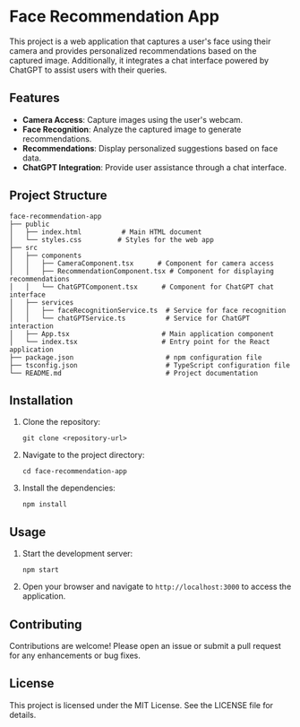 # Face Recommendation App

This project is a web application that captures a user's face using their camera and provides personalized recommendations based on the captured image. Additionally, it integrates a chat interface powered by ChatGPT to assist users with their queries.

## Features

- **Camera Access**: Capture images using the user's webcam.
- **Face Recognition**: Analyze the captured image to generate recommendations.
- **Recommendations**: Display personalized suggestions based on face data.
- **ChatGPT Integration**: Provide user assistance through a chat interface.

## Project Structure

```
face-recommendation-app
├── public
│   ├── index.html          # Main HTML document
│   └── styles.css         # Styles for the web app
├── src
│   ├── components
│   │   ├── CameraComponent.tsx      # Component for camera access
│   │   ├── RecommendationComponent.tsx # Component for displaying recommendations
│   │   └── ChatGPTComponent.tsx      # Component for ChatGPT chat interface
│   ├── services
│   │   ├── faceRecognitionService.ts  # Service for face recognition
│   │   └── chatGPTService.ts          # Service for ChatGPT interaction
│   ├── App.tsx                       # Main application component
│   └── index.tsx                     # Entry point for the React application
├── package.json                       # npm configuration file
├── tsconfig.json                      # TypeScript configuration file
└── README.md                          # Project documentation
```

## Installation

1. Clone the repository:
   ```
   git clone <repository-url>
   ```
2. Navigate to the project directory:
   ```
   cd face-recommendation-app
   ```
3. Install the dependencies:
   ```
   npm install
   ```

## Usage

1. Start the development server:
   ```
   npm start
   ```
2. Open your browser and navigate to `http://localhost:3000` to access the application.

## Contributing

Contributions are welcome! Please open an issue or submit a pull request for any enhancements or bug fixes.

## License

This project is licensed under the MIT License. See the LICENSE file for details.
